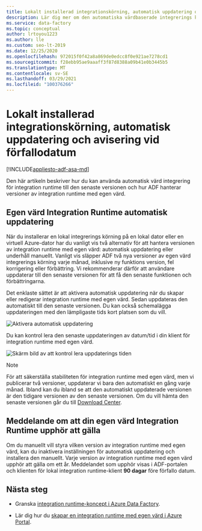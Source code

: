 ```yaml
---
title: Lokalt installerad integrationskörning, automatisk uppdatering och avisering vid förfallodatum
description: Lär dig mer om den automatiska värdbaserade integrerings körningen automatisk uppdatering och förfallo avisering
ms.service: data-factory
ms.topic: conceptual
author: lrtoyou1223
ms.author: lle
ms.custom: seo-lt-2019
ms.date: 12/25/2020
ms.openlocfilehash: 972015f0f42a8a869de0edcc8f0e921ae7278cd1
ms.sourcegitcommit: f28ebb95ae9aaaff3f87d8388a09b41e0b3445b5
ms.translationtype: MT
ms.contentlocale: sv-SE
ms.lasthandoff: 03/29/2021
ms.locfileid: "100376266"
---
```

# <a name="self-hosted-integration-runtime-auto-update-and-expire-notification"></a>Lokalt installerad integrationskörning, automatisk uppdatering och avisering vid förfallodatum

[!INCLUDE[appliesto-adf-asa-md](includes/appliesto-adf-asa-md.md)]

Den här artikeln beskriver hur du kan använda automatisk värd integrering för integration runtime till den senaste versionen och hur ADF hanterar versioner av integration runtime med egen värd.

## <a name="self-hosted-integration-runtime-auto-update"></a>Egen värd Integration Runtime automatisk uppdatering
När du installerar en lokal integrerings körning på en lokal dator eller en virtuell Azure-dator har du vanligt vis två alternativ för att hantera versionen av integration runtime med egen värd: automatisk uppdatering eller underhåll manuellt. Vanligt vis släpper ADF två nya versioner av egen värd integrerings körning varje månad, inklusive ny funktions version, fel korrigering eller förbättring. Vi rekommenderar därför att användare uppdaterar till den senaste versionen för att få den senaste funktionen och förbättringarna.

Det enklaste sättet är att aktivera automatisk uppdatering när du skapar eller redigerar integration runtime med egen värd. Sedan uppdateras den automatiskt till den senaste versionen. Du kan också schemalägga uppdateringen med den lämpligaste tids kort platsen som du vill.

![Aktivera automatisk uppdatering](media/create-self-hosted-integration-runtime/shir-auto-update.png)

Du kan kontrol lera den senaste uppdateringen av datum/tid i din klient för integration runtime med egen värd.

![Skärm bild av att kontrol lera uppdaterings tiden](media/create-self-hosted-integration-runtime/shir-auto-update-2.png)

> [!NOTE]
> För att säkerställa stabiliteten för integration runtime med egen värd, men vi publicerar två versioner, uppdaterar vi bara den automatiskt en gång varje månad. Ibland kan du ibland se att den automatiskt uppdaterade versionen är den tidigare versionen av den senaste versionen. Om du vill hämta den senaste versionen går du till [Download Center](https://www.microsoft.com/download/details.aspx?id=39717).

## <a name="self-hosted-integration-runtime-expire-notification"></a>Meddelande om att din egen värd Integration Runtime upphör att gälla
Om du manuellt vill styra vilken version av integration runtime med egen värd, kan du inaktivera inställningen för automatisk uppdatering och installera den manuellt. Varje version av integration runtime med egen värd upphör att gälla om ett år. Meddelandet som upphör visas i ADF-portalen och klienten för lokal integration runtime-klient **90 dagar** före förfallo datum.

## <a name="next-steps"></a>Nästa steg

- Granska [integration runtime-koncept i Azure Data Factory](./concepts-integration-runtime.md).

- Lär dig hur du [skapar en integration runtime med egen värd i Azure Portal](./create-self-hosted-integration-runtime.md).

